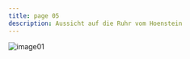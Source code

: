 ```yaml
---
title: page 05
description: Aussicht auf die Ruhr vom Hoenstein
---
```


![image01](/landingpage/Am_Hodenstein_.jpg)
